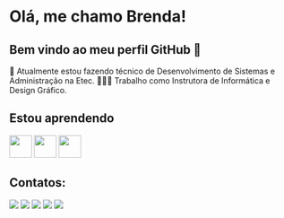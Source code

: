 # Olá, me chamo Brenda! 
## Bem vindo ao meu perfil GitHub 👋

🌱 Atualmente estou fazendo técnico de Desenvolvimento de Sistemas e Administração na Etec.
👩🏼‍🏫 Trabalho como Instrutora de Informática e Design Gráfico.

## Estou aprendendo
<img src="https://cdn.jsdelivr.net/gh/devicons/devicon@latest/icons/html5/html5-original.svg" width="40" height="40"/>          
<img loading="lazy" src="https://cdn.jsdelivr.net/gh/devicons/devicon/icons/java/java-original.svg" width="40" height="40"/>
<img loading="lazy" src="https://cdn.jsdelivr.net/gh/devicons/devicon/icons/linux/linux-original.svg" width="40" height="40"/>

## Contatos:
<div>
<a href="https://www.youtube.com/seu-canal-youtube-aqui" target="_blank"><img loading="lazy" src="https://img.shields.io/badge/YouTube-FF0000?style=for-the-badge&logo=youtube&logoColor=white" target="_blank"></a>
<a href="https://instagram.com/seu-usuário-instagram-aqui" target="_blank"><img loading="lazy" src="https://img.shields.io/badge/-Instagram-%23E4405F?style=for-the-badge&logo=instagram&logoColor=white" target="_blank"></a>
<a href="https://www.twitch.tv/seu-usuário-aqui" target="_blank"><img loading="lazy" src="https://img.shields.io/badge/Twitch-9146FF?style=for-the-badge&logo=twitch&logoColor=white" target="_blank"></a>
<a href = "mailto:contato@seu-usuário-aqui"><img loading="lazy" src="https://img.shields.io/badge/Gmail-D14836?style=for-the-badge&logo=gmail&logoColor=white" target="_blank"></a>
<a href="https://www.linkedin.com/in/seu-usuário-linkedln-aqui" target="_blank"><img loading="lazy" src="https://img.shields.io/badge/-LinkedIn-%230077B5?style=for-the-badge&logo=linkedin&logoColor=white" target="_blank"></a>   
</div>
